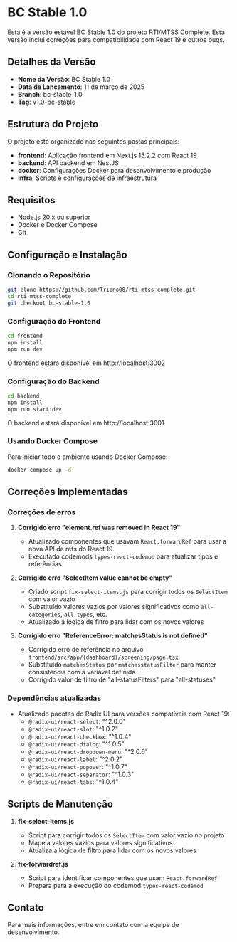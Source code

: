# BC Stable 1.0

Esta é a versão estável BC Stable 1.0 do projeto RTI/MTSS Complete. Esta versão inclui correções para compatibilidade com React 19 e outros bugs.

## Detalhes da Versão

- **Nome da Versão**: BC Stable 1.0
- **Data de Lançamento**: 11 de março de 2025
- **Branch**: bc-stable-1.0
- **Tag**: v1.0-bc-stable

## Estrutura do Projeto

O projeto está organizado nas seguintes pastas principais:

- **frontend**: Aplicação frontend em Next.js 15.2.2 com React 19
- **backend**: API backend em NestJS
- **docker**: Configurações Docker para desenvolvimento e produção
- **infra**: Scripts e configurações de infraestrutura

## Requisitos

- Node.js 20.x ou superior
- Docker e Docker Compose
- Git

## Configuração e Instalação

### Clonando o Repositório

```bash
git clone https://github.com/Tripno08/rti-mtss-complete.git
cd rti-mtss-complete
git checkout bc-stable-1.0
```

### Configuração do Frontend

```bash
cd frontend
npm install
npm run dev
```

O frontend estará disponível em http://localhost:3002

### Configuração do Backend

```bash
cd backend
npm install
npm run start:dev
```

O backend estará disponível em http://localhost:3001

### Usando Docker Compose

Para iniciar todo o ambiente usando Docker Compose:

```bash
docker-compose up -d
```

## Correções Implementadas

### Correções de erros

1. **Corrigido erro "element.ref was removed in React 19"**
   - Atualizado componentes que usavam `React.forwardRef` para usar a nova API de refs do React 19
   - Executado codemods `types-react-codemod` para atualizar tipos e referências

2. **Corrigido erro "SelectItem value cannot be empty"**
   - Criado script `fix-select-items.js` para corrigir todos os `SelectItem` com valor vazio
   - Substituído valores vazios por valores significativos como `all-categories`, `all-types`, etc.
   - Atualizado a lógica de filtro para lidar com os novos valores

3. **Corrigido erro "ReferenceError: matchesStatus is not defined"**
   - Corrigido erro de referência no arquivo `frontend/src/app/(dashboard)/screening/page.tsx`
   - Substituído `matchesStatus` por `matchesstatusFilter` para manter consistência com a variável definida
   - Corrigido valor de filtro de "all-statusFilters" para "all-statuses"

### Dependências atualizadas

- Atualizado pacotes do Radix UI para versões compatíveis com React 19:
  - `@radix-ui/react-select`: "^2.0.0"
  - `@radix-ui/react-slot`: "^1.0.2"
  - `@radix-ui/react-checkbox`: "^1.0.4"
  - `@radix-ui/react-dialog`: "^1.0.5"
  - `@radix-ui/react-dropdown-menu`: "^2.0.6"
  - `@radix-ui/react-label`: "^2.0.2"
  - `@radix-ui/react-popover`: "^1.0.7"
  - `@radix-ui/react-separator`: "^1.0.3"
  - `@radix-ui/react-tabs`: "^1.0.4"

## Scripts de Manutenção

1. **fix-select-items.js**
   - Script para corrigir todos os `SelectItem` com valor vazio no projeto
   - Mapeia valores vazios para valores significativos
   - Atualiza a lógica de filtro para lidar com os novos valores

2. **fix-forwardref.js**
   - Script para identificar componentes que usam `React.forwardRef`
   - Prepara para a execução do codemod `types-react-codemod`

## Contato

Para mais informações, entre em contato com a equipe de desenvolvimento. 